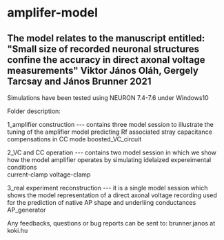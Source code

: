 # amplifer-model

The model relates to the manuscript entitled:
"Small size of recorded neuronal structures confine the accuracy in direct axonal voltage measurements"
	Viktor János Oláh, Gergely Tarcsay and János Brunner
								2021			
----------------------------------------------------------------------------------------------------------
Simulations have been tested using NEURON 7.4-7.6 under Windows10 	

Folder description:

1_amplifier construction --- contains three model session to illustrate the tuning of the amplifier model
					predicting Rf associated stray capacitance
					compensations in CC mode
					boosted_VC_circuit
					
2_VC and CC operation --- contains two model session in which we show how the model amplifier operates by
						  simulating idelaized expereimental conditions  
					current-clamp
					voltage-clamp

3_real experiment reconstruction --- it is a single model session which shows the model representation of a 
									 direct axonal voltage recording used for the prediction of native AP 
									 shape and underliing conductances 
					AP_generator
					
					
Any feedbacks, questions or bug reports can be sent to: 
brunner.janos at koki.hu
